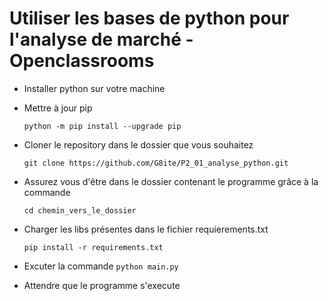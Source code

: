 # Utiliser les bases de python pour l'analyse de marché - Openclassrooms
* Installer python sur votre machine
* Mettre à jour pip 

  `python -m pip install --upgrade pip`
* Cloner le repository dans le dossier que vous souhaitez

  `git clone https://github.com/G8ite/P2_01_analyse_python.git`
* Assurez vous d'être dans le dossier contenant le programme grâce à la commande 

  `cd chemin_vers_le_dossier`
* Charger les libs présentes dans le fichier requierements.txt 

  `pip install -r requirements.txt`
* Excuter la commande `python main.py`
* Attendre que le programme s'execute